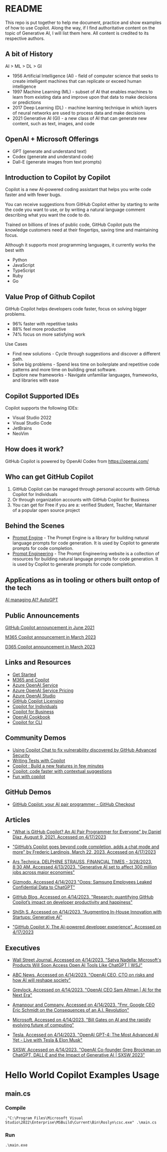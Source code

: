 <!-- write Hello World in bolded text -->
# README
This repo is put together to help me document, practice and show examples of how to use Copilot. Along the way, if I find authoritative content on the topic of Generative AI, I will list them here. All content is credited to its respective authors. 

## A bit of History
AI > ML > DL > GI

* 1956 Artificial Intelligence (AI) - field of computer science that seeks to create intelligent machines that can replicate or exceed human intelligence
* 1997 Machine Learning (ML) - subset of AI that enables machines to learn from existing data and improve upon that data to make decisions or predictions
* 2017 Deep Learning (DL) - machine learning technique in which layers of neural networks are used to process data and make decisions
* 2021 Generative AI (GI) - a new class of AI that can generate new content, such as text, images, and code

## OpenAI + Microsoft Offerings
* GPT (generate and understand text)
* Codex (generate and understand code)
* Dall-E (generate images from text prompts)

## Introduction to Copilot by Copilot
Copilot is a new AI-powered coding assistant that helps you write code faster and with fewer bugs. 

You can receive suggestions from GitHub Copilot either by starting to write the code you want to use, or by writing a natural language comment describing what you want the code to do.

Trained on billions of lines of public code, GitHub Copilot puts the knowledge customers need at their fingertips, saving time and maintaining focus.

Although it supports most programming languages, it currently works the best with
* Python
* JavaScript
* TypeScript
* Ruby
* Go

## Value Prop of Github Copilot
GitHub Copilot helps developers code faster, focus on solving bigger problems. 

- 96% faster with repetitive tasks
- 88% feel more productive
- 74% focus on more satisfying work

Use Cases
* Find new solutions - Cycle through suggestions and discover a different path.
* Solve big problems - Spend less time on boilerplate and repetitive code patterns and more time on building great software.
* Explore new frameworks - Navigate unfamiliar languages, frameworks, and libraries with ease

## Copilot Supported IDEs
Copilot supports the following IDEs:

* Visual Studio 2022
* Visual Studio Code
* JetBrains
* NeoVim

## How does it work?
GitHub Copilot is powered by OpenAI Codex from https://openai.com/

## Who can get GitHub Copilot
1. GitHub Copilot can be managed through personal accounts with GitHub Copilot for Individuals
2. Or through organization accounts with GitHub Copilot for Business
3. You can get for Free if you are a: verified Student, Teacher, Maintainer of a popular open source project

## Behind the Scenes
- [Prompt Engine](https://github.com/microsoft/prompt-engine) - The Prompt Engine is a library for building natural language prompts for code generation. It is used by Copilot to generate prompts for code completion.
- [Prompt Engineering](https://microsoft.github.io/prompt-engineering/) - The Prompt Engineering website is a collection of resources for building natural language prompts for code generation. It is used by Copilot to generate prompts for code completion.

## Applications as in tooling or others built ontop of the tech
[AI managing AI? AutoGPT](https://autogpt.net/what-is-auto-gpt-and-why-do-we-care/)

## Public Announcements
[GitHub Copilot announcement in June 2021](https://github.blog/2021-06-29-introducing-github-copilot-ai-pair-programmer/)

[M365 Copilot announcement in March 2023](https://blogs.microsoft.com/blog/2023/03/16/introducing-microsoft-365-copilot-your-copilot-for-work/)

[D365 Copilot announcement in March 2023](https://blogs.microsoft.com/blog/2023/03/06/introducing-microsoft-dynamics-365-copilot/)

## Links and Resources
* [Get Started](https://docs.github.com/en/copilot/getting-started-with-github-copilot)
* [M365 and Copilot](https://blogs.microsoft.com/blog/2023/03/16/introducing-microsoft-365-copilot-your-copilot-for-work/)
* [Azure OpenAI Service](https://learn.microsoft.com/en-us/azure/cognitive-services/openai/overview)
* [Azure OpenAI Service Pricing](https://azure.microsoft.com/en-us/pricing/details/cognitive-services/openai-service/)
* [Azure OpenAI Studio](https://oai.azure.com/)
* [GitHub Copilot Licensing](https://docs.github.com/en/billing/managing-billing-for-github-copilot/about-billing-for-github-copilot)
* [Copilot for Individuals](https://docs.github.com/en/copilot/overview-of-github-copilot/about-github-copilot-for-individuals)
* [Copilot for Business](https://docs.github.com/en/copilot/overview-of-github-copilot/about-github-copilot-for-business)
* [OpenAI Cookbook](https://github.com/openai/openai-cookbook)
* [Copilot for CLI](https://githubnext.com/projects/copilot-cli/)

## Community Demos
* [Using Copilot Chat to fix vulnerability discovered by GitHub Advanced Security](https://www.youtube.com/watch?v=ljVTvV9MqFE)
* [Writing Tests with Copilot](https://youtu.be/IRLMLEfcXEI)
* [Copilot : Build a new features in few minutes](https://youtu.be/-JBHy5w94Us)
* [Copilot: code faster with contextual suggestions](https://youtu.be/k0uVz3OmJGw)
* [Fun with copilot](https://www.youtube.com/playlist?list=PL2AONzGTULQJ_GaR8nwLil6pAoOfTzd1J)

## GitHub Demos
* [GitHub Copilot: your AI pair programmer - GitHub Checkout](https://www.youtube.com/watch?v=St2CMvK4hK0)

## Articles
* ["What is GitHub Copilot? An AI Pair Programmer for Everyone" by Daniel Diaz, August 9, 2021. Accessed on 4/17/2023](https://www.sitepoint.com/github-copilot-ai-pair-programming/)

* ["GitHub’s Copilot goes beyond code completion, adds a chat mode and more" by Frederic Lardinois, March 22, 2023. Accessed on 4/17/2023](https://techcrunch.com/2023/03/22/githubs-copilot-goes-beyond-code-completion-adds-a-chat-mode-and-more/)

* [Ars Technica. DELPHINE STRAUSS, FINANCIAL TIMES - 3/28/2023, 8:30 AM. Accessed 4/13/2023. "Generative AI set to affect 300 million jobs across major economies"](members-5342839@toastmastersclubs.org)

* [Gizmodo. Accessed 4/14/2023 "Oops: Samsung Employees Leaked Confidential Data to ChatGPT"](https://gizmodo.com/chatgpt-ai-samsung-employees-leak-data-1850307376)

* [GitHub Blog. Accessed on 4/14/2023. "Research: quantifying GitHub Copilot’s impact on developer productivity and happiness"](https://github.blog/2022-09-07-research-quantifying-github-copilots-impact-on-developer-productivity-and-happiness/)

* [ShiSh S. Accessed on 4/14/2023. "Augmenting In-House Innovation with Startups: Generative AI"](https://www.linkedin.com/pulse/augmenting-in-house-innovation-startups-generative-ai-shish-shridhar/)

* ["GitHub Copilot X: The AI-powered developer experience". Accessed on 4/17/2023](https://github.blog/2023-03-22-github-copilot-x-the-ai-powered-developer-experience/)

## Executives
* [Wall Street Journal. Accessed on 4/14/2023. "Satya Nadella: Microsoft's Products Will Soon Access Open AI Tools Like ChatGPT | WSJ"](https://youtu.be/UNbyT7wPwk4)

* [ABC News. Accessed on 4/14/2023. "OpenAI CEO, CTO on risks and how AI will reshape society"](https://youtu.be/540vzMlf-54)

* [Greylock. Accessed on 4/14/2023. "OpenAI CEO Sam Altman | AI for the Next Era"](https://youtu.be/WHoWGNQRXb0)

* [Amanpour and Company. Accessed on 4/14/2023. "Fmr. Google CEO Eric Schmidt on the Consequences of an A.I. Revolution"](https://youtu.be/Sg3EchbCcA0)

* [Microsoft. Accessed on 4/14/2023. "Bill Gates on AI and the rapidly evolving future of computing"](https://youtu.be/bHb_eG46v2c)

* [Tesla. Accessed on 4/14/2023. "OpenAI GPT-4: The Most Advanced AI Yet - Live with Tesla & Elon Musk"](https://youtu.be/al8Jc0hIAe4)

* [SXSW. Accessed on 4/14/2023. "OpenAI Co-founder Greg Brockman on ChatGPT, DALL·E and the Impact of Generative AI | SXSW 2023"](https://youtu.be/YtJEfTTD_Y4)

# Hello World Copilot Examples Usage
## main.cs

### Compile
```
."C:\Program Files\Microsoft Visual Studio\2022\Enterprise\MSBuild\Current\Bin\Roslyn\csc.exe" .\main.cs
```

### Run
```
.\main.exe  
 ```



